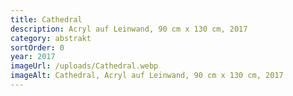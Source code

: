 ```yaml
---
title: Cathedral
description: Acryl auf Leinwand, 90 cm x 130 cm, 2017
category: abstrakt
sortOrder: 0
year: 2017
imageUrl: /uploads/Cathedral.webp
imageAlt: Cathedral, Acryl auf Leinwand, 90 cm x 130 cm, 2017
---
```


